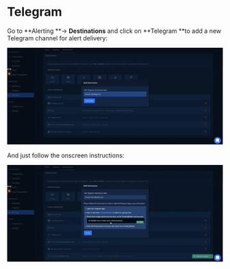 # Telegram

Go to **Alerting **-> **Destinations** and click on **Telegram **to add a new Telegram channel for alert delivery:

![](<../../../../.gitbook/assets/Screenshot 2021-10-15 at 11.03.01.png>)

And just follow the onscreen instructions:

![](<../../../../.gitbook/assets/Screenshot 2021-10-15 at 11.03.42.png>)
